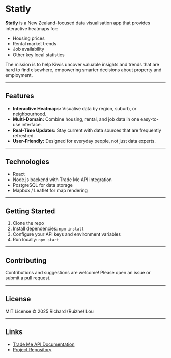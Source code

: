 # Statly

**Statly** is a New Zealand-focused data visualisation app that provides interactive heatmaps for:

- Housing prices
- Rental market trends
- Job availability
- Other key local statistics  

The mission is to help Kiwis uncover valuable insights and trends that are hard to find elsewhere, empowering smarter decisions about property and employment.

---

## Features

- **Interactive Heatmaps:** Visualise data by region, suburb, or neighbourhood.  
- **Multi-Domain:** Combine housing, rental, and job data in one easy-to-use interface.  
- **Real-Time Updates:** Stay current with data sources that are frequently refreshed.  
- **User-Friendly:** Designed for everyday people, not just data experts.

---

## Technologies

- React
- Node.js backend with Trade Me API integration  
- PostgreSQL for data storage  
- Mapbox / Leaflet for map rendering  

---

## Getting Started

1. Clone the repo  
2. Install dependencies: `npm install`  
3. Configure your API keys and environment variables  
4. Run locally: `npm start`

---

## Contributing

Contributions and suggestions are welcome! Please open an issue or submit a pull request.

---

## License

MIT License © 2025 Richard (Ruizhe) Lou

---

## Links

- [Trade Me API Documentation](https://developer.trademe.co.nz/)  
- [Project Repository](https://github.com/richardlsnapper/Statly)
